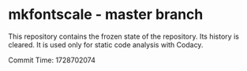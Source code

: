 # mkfontscale - master branch

This repository contains the frozen state of the repository.
Its history is cleared. It is used only for static code
analysis with Codacy.

Commit Time: 1728702074